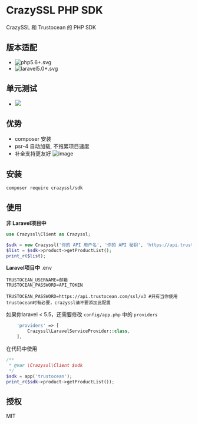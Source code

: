 # CrazySSL PHP SDK
CrazySSL 和 Trustocean 的 PHP SDK

## 版本适配
- ![php5.6+.svg](https://img.shields.io/badge/PHP-5.6+-4c1.svg)
- ![laravel5.0+.svg](https://img.shields.io/badge/Laravel-5.0+-4c1.svg)

## 单元测试
- ![](https://api.travis-ci.org/crazyssl/sdk.svg?branch=master)

## 优势

- composer 安装
- psr-4 自动加载, 不拖累项目速度
- 补全支持更友好
![image](https://user-images.githubusercontent.com/6964962/63114609-dede0480-bfc7-11e9-9d4f-a5694d5ee3ab.png)

## 安装

```bash
composer require crazyssl/sdk
```

## 使用

**非 Laravel项目中**
```php
use Crazyssl\Client as Crazyssl;

$sdk = new Crazyssl('你的 API 用户名', '你的 API 秘钥', 'https://api.trustocean.com/ssl/v3'); #如果你是crazyssl开发者的话, 第三个参数可以不传
$list = $sdk->product->getProductList();
print_r($list);
```

**Laravel项目中**
.env
```env
TRUSTOCEAN_USERNAME=邮箱
TRUSTOCEAN_PASSWORD=API_TOKEN

TRUSTOCEAN_PASSWORD=https://api.trustocean.com/ssl/v3 #只有当你使用trustocean时有必要，crazyssl请不要添加此配置
```

如果你laravel < 5.5，还需要修改 `config/app.php` 中的 `providers`
```php
    'providers' => [
        Crazyssl\LaravelServiceProvider::class,
    ],
```

在代码中使用
```php
/**
 * @var \Crazyssl\Client $sdk
 */
$sdk = app('trustocean');
print_r($sdk->product->getProductList());
```

## 授权

MIT
